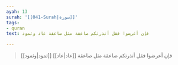 ```yaml
---
ayah: 13
surah: '[[041-Surah|سورة]]'
tags:
- quran
text: فإن أعرضوا فقل أنذرتكم صاعقة مثل صاعقة عاد وثمود

---
```

> فإن أعرضوا فقل أنذرتكم صاعقة مثل صاعقة [[عاد|عاد]] [[ثمود|وثمود]]

